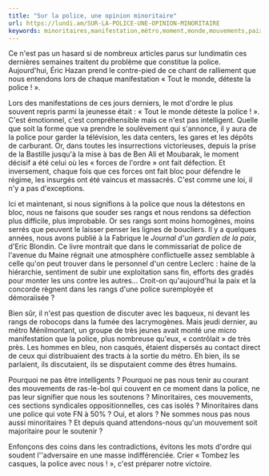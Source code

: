 ```yaml
---
title: "Sur la police, une opinion minoritaire"
url: https://lundi.am/SUR-LA-POLICE-UNE-OPINION-MINORITAIRE
keywords: minoritaires,manifestation,métro,moment,monde,mouvements,paix,nest,rangs,opinion,cest,minoritaire
---
```

Ce n'est pas un hasard si de nombreux articles parus sur lundimatin ces dernières semaines traitent du problème que constitue la police. Aujourd'hui, Éric Hazan prend le contre-pied de ce chant de ralliement que nous entendons lors de chaque manifestation « Tout le monde, déteste la police ! ».

Lors des manifestations de ces jours derniers, le mot d'ordre le plus souvent repris parmi la jeunesse était : « Tout le monde déteste la police ! ». C'est émotionnel, c'est compréhensible mais ce n'est pas intelligent. Quelle que soit la forme que va prendre le soulèvement qui s'annonce, il y aura de la police pour garder la télévision, les data centers, les gares et les dépôts de carburant. Or, dans toutes les insurrections victorieuses, depuis la prise de la Bastille jusqu'à la mise à bas de Ben Ali et Moubarak, le moment décisif a été celui où les « forces de l'ordre » ont fait défection. Et inversement, chaque fois que ces forces ont fait bloc pour défendre le régime, les insurgés ont été vaincus et massacrés. C'est comme une loi, il n'y a pas d'exceptions.

Ici et maintenant, si nous signifions à la police que nous la détestons en bloc, nous ne faisons que souder ses rangs et nous rendons sa défection plus difficile, plus improbable. Or ses rangs sont moins homogènes, moins serrés que peuvent le laisser penser les lignes de boucliers. Il y a quelques années, nous avons publié à la Fabrique le *Journal d'un gardien de la paix*, d'Eric Blondin. Ce livre montrait que dans le commissariat de police de l'avenue du Maine régnait une atmosphère conflictuelle assez semblable à celle qu'on peut trouver dans le personnel d'un centre Leclerc : haine de la hiérarchie, sentiment de subir une exploitation sans fin, efforts des gradés pour monter les uns contre les autres... Croit-on qu'aujourd'hui la paix et la concorde règnent dans les rangs d'une police suremployée et démoraiisée ?

Bien sûr, il n'est pas question de discuter avec les baqueux, ni devant les rangs de robocops dans la fumée des lacrymogènes. Mais jeudi dernier, au métro Ménilmontant, un groupe de très jeunes avait monté une micro manifestation que la police, plus nombreuse qu'eux, « contrôlait » de très près. Les hommes en bleu, non casqués, étaient dispersés au contact direct de ceux qui distribuaient des tracts à la sortie du métro. Eh bien, ils se parlaient, ils discutaient, ils se disputaient comme des êtres humains.

Pourquoi ne pas être intelligents ? Pourquoi ne pas nous tenir au courant des mouvements de ras-le-bol qui couvent en ce moment dans la police, ne pas leur signifier que nous les soutenons ? Minoritaires, ces mouvements, ces sections syndicales oppositionnelles, ces cas isolés ? Minoritaires dans une police qui vote FN à 50% ? Oui, et alors ? Ne sommes nous pas nous aussi minoritaires ? Et depuis quand attendons-nous qu'un mouvement soit majoritaire pour le soutenir ?

Enfonçons des coins dans les contradictions, évitons les mots d'ordre qui soudent l''adversaire en une masse indifférenciée. Crier « Tombez les casques, la police avec nous ! », c'est préparer notre victoire.
